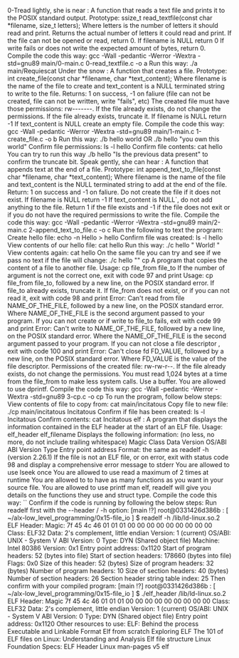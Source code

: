 0-Tread lightly, she is near : A function that reads a text file and prints it to the POSIX standard output.
Prototype: ssize_t read_textfile(const char *filename, size_t letters);
Where letters is the number of letters it should read and print.
Returns the actual number of letters it could read and print.
If the file can not be opened or read, return 0.
If filename is NULL return 0
If write fails or does not write the expected amount of bytes, return 0.
Compile the code this way: gcc -Wall -pedantic -Werror -Wextra -std=gnu89 main/0-main.c 0-read_textfile.c -o a
Run this way: ./a main/Requiescat
Under the snow : A function that creates a file.
Prototype: int create_file(const char *filename, char *text_content);
Where filename is the name of the file to create and text_content is a NULL terminated string to write to the file.
Returns: 1 on success, -1 on faliure (file can not be created, file can not be written, write "fails", etc)
The created file must have those permissions: rw-------. If the file already exists, do not change the permissions.
If the file already exists, truncate it.
If filename is NULL return -1
If text_content is NULL create an empty file.
Compile the code this way: gcc -Wall -pedantic -Werror -Wextra -std=gnu89 main/1-main.c 1-create_file.c -o b
Run this way: ./b hello world OR ./b hello "you own this world"
Confirm file permissions: ls -l hello
Confirm file contents: cat hello
You can try to run this way ./b hello "Is the previous data present" to confirm the truncate bit.
Speak gently, she can hear : A function that appends text at the end of a file.
Prototype: int append_text_to_file(const char *filename, char *text_content);
Where filename is the name of the file and text_content is the NULL terminated string to add at the end of the file.
Return: 1 on success and -1 on faliure.
Do not create the file if it does not exist.
If filename is NULL return -1
If text_content is NULL`, do not add anything to the file.
Return 1 if the file exists and -1 if the file does not exit or if you do not have the required permissions to write the file.
Compile the code this way: gcc -Wall -pedantic -Werror -Wextra -std=gnu89 main/2-main.c 2-append\_text\_to\_file.c -o c
Run the following to text the program:
Create hello file: echo -n Hello > hello
Confirm file was created: ls -l hello
View contents of our hello file: cat hello
Run this way: ./c hello " World!   "
View contents again: cat hello
On the same file you can try and see if we pass no text if the file will change: ./c hello ""
cp A program that copies the content of a file to another file.
Usage: cp file_from file_to
If the number of argument is not the correct one, exit with code 97 and print Usage: cp file_from file_to, followed by a new line, on the POSIX standard error.
If file_to already exists, truncate it.
If file_from does not exist, or if you can not read it, exit with code 98 and print Error: Can't read from file NAME_OF_THE_FILE, followed by a new line, on the POSIX standard error.
Where NAME_OF_THE_FILE is the second argument passed to your program.
If you can not create or if write to file_to fails, exit with code 99 and print Error: Can't write to NAME_OF_THE_FILE, followed by a new line, on the POSIX standard error.
Where the NAME_OF_THE_FILE is the second argument passed to your program.
If you can not close a file descriptor , exit with code 100 and print Error: Can't close fd FD_VALUE, followed by a new line, on the POSIX standard error.
Where FD_VALUE is the value of the file descriptor.
Permissions of the created file: rw-rw-r--. If the file already exists, do not change the permissions.
You must read 1,024 bytes at a time from the file_from to make less system calls. Use a buffer.
You are allowed to use dprintf.
Compile the code this way: gcc -Wall -pedantic -Werror -Wextra -std=gnu89 3-cp.c -o cp
To run the program, follow below steps:
View contents of file to copy from: cat main/incitatous
Copy file to new file: ./cp main/incitatous Incitatous
Confirm if file has been created: ls -l Incitatous
Confirm contents: cat Incitatous
elf : A program that displays the information contained in the ELF header at the start of an ELF file.
Usage: elf_header elf_filename
Displays the following information: (no less, no more, do not include trailing whitespace)
Magic
Class
Data
Version
OS/ABI
ABI Version
Type
Entry point address
Format: the same as readelf -h (version 2.26.1)
If the file is not an ELF file, or on error, exit with status code 98 and display a comprehensive error message to stderr
You are allowed to use lseek once
You are allowed to use read a maximum of 2 times at runtime
You are allowed to to have as many functions as you want in your source file.
You are allowed to use printf
man elf, readelf will give you details on the functions they use and struct type.
Compile the code this way: ``
Confirm if the code is running by following the below steps:
Run readelf first with the --header / -h option:
  [main !?] root@0331426d386b : [ ~/alx-low_level_programming/0x15-file_io ] 
  $ readelf -h /lib/ld-linux.so.2
  ELF Header:
  Magic:   7f 45 4c 46 01 01 01 00 00 00 00 00 00 00 00 00 
  Class:                             ELF32
  Data:                              2's complement, little endian
  Version:                           1 (current)
  OS/ABI:                            UNIX - System V
  ABI Version:                       0
  Type:                              DYN (Shared object file)
  Machine:                           Intel 80386
  Version:                           0x1
  Entry point address:               0x1120
  Start of program headers:          52 (bytes into file)
  Start of section headers:          178660 (bytes into file)
  Flags:                             0x0
  Size of this header:               52 (bytes)
  Size of program headers:           32 (bytes)
  Number of program headers:         10
  Size of section headers:           40 (bytes)
  Number of section headers:         26
  Section header string table index: 25
Then confirm with your compiled program:
 [main !?] root@0331426d386b : [ ~/alx-low_level_programming/0x15-file_io ] 
 $ ./elf_header /lib/ld-linux.so.2 
 ELF Header:
 Magic    7f 45 4c 46 01 01 01 00 00 00 00 00 00 00 00 00
 Class:                             ELF32
 Data:                              2's complement, little endian
 Version:                           1 (current)
 OS/ABI:                            UNIX - System V
 ABI Version:                       0
 Type:                              DYN (Shared object file)
 Entry point address:               0x1120
Other resources to use:
ELF: Behind the process
Executable and Linkable Format
Elf from scratch
Exploring ELF
The 101 of ELF files on Linux: Understanding and Analysis
Elf file structure
Linux Foundation Specs: ELF Header
Linux man-pages v5 elf
